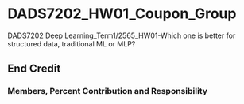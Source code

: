 # DADS7202_HW01_Coupon_Group
DADS7202 Deep Learning_Term1/2565_HW01-Which one is better for structured data, traditional ML or MLP?


## End Credit
### Members, Percent Contribution and Responsibility
